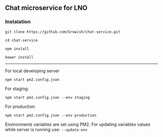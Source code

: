 ## Chat microservice for LNO

### Instalation
```git clone https://github.com/Growish/chat-service.git```

```cd chat-service```

```npm install```

```bower install```

------


For local developing server

```npm start pm2.config.json```

For staging:

```npm start pm2.config.json --env staging```

For production:

```npm start pm2.config.json --env production```

Environments variables are set using PM2. For updating variables values while server is running use: ```--update-env```